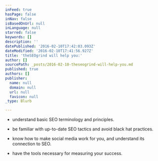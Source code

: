 ```yaml
---
inFeed: true
hasPage: false
inNav: false
isBasedOnUrl: null
inLanguage: null
starred: false
keywords: []
description: ''
datePublished: '2016-02-10T17:42:03.093Z'
dateModified: '2016-02-10T17:41:56.927Z'
title: 'theSEOgrind will help you:'
author: []
sourcePath: _posts/2016-02-10-theseogrind-will-help-you.md
published: true
authors: []
publisher:
  name: null
  domain: null
  url: null
  favicon: null
_type: Blurb

---
```

* understand basic SEO terminology and principles.

* be familiar with up-to-date SEO tactics and avoid black hat practices.

* know how to make social media work for you, and understand its connection to SEO.

* have the tools necessary for measuring your success.